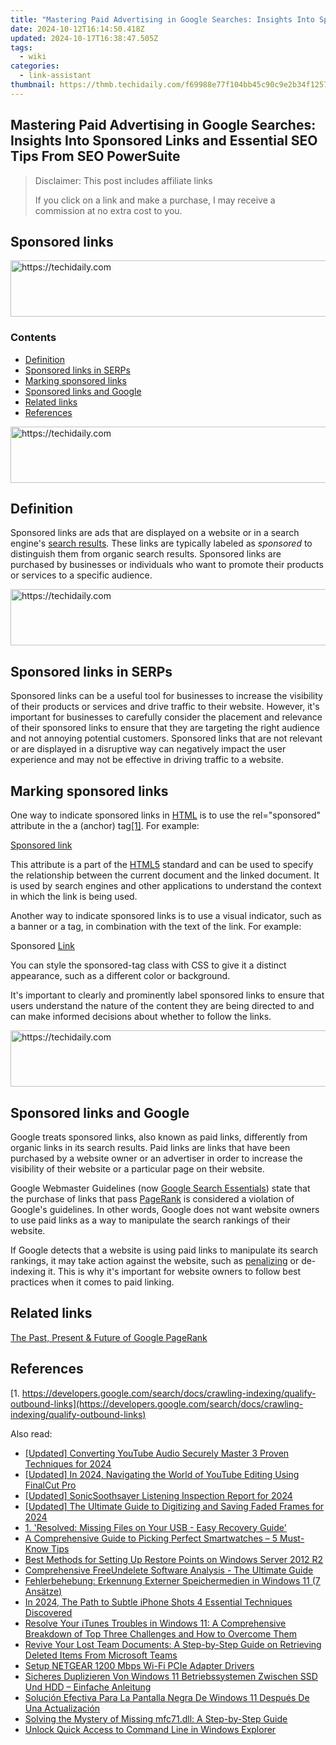 ```yaml
---
title: "Mastering Paid Advertising in Google Searches: Insights Into Sponsored Links and Essential SEO Tips From SEO PowerSuite"
date: 2024-10-12T16:14:50.418Z
updated: 2024-10-17T16:38:47.505Z
tags:
  - wiki
categories:
  - link-assistant
thumbnail: https://thmb.techidaily.com/f69988e77f104bb45c90c9e2b34f1257506e2bba3f3828fdb0fc5d5f8e1efe9e.jpg
---
```


## Mastering Paid Advertising in Google Searches: Insights Into Sponsored Links and Essential SEO Tips From SEO PowerSuite

>  Disclaimer: This post includes affiliate links
>
>  If you click on a link and make a purchase, I may receive a commission at no extra cost to you.
>

## Sponsored links

<!-- affiliate ads begin -->
<a href="https://aidotcom.pxf.io/c/5597632/2134500/19576" target="_top" id="2134500">
  <img src="//a.impactradius-go.com/display-ad/19576-2134500" border="0" alt="https://techidaily.com" width="600" height="90"/>
</a>
<img height="0" width="0" src="https://aidotcom.pxf.io/i/5597632/2134500/19576" style="position:absolute;visibility:hidden;" border="0" />
<!-- affiliate ads end -->

### Contents

* [Definition](https://tools.techidaily.com/link-assistant/products/)
* [Sponsored links in SERPs](https://tools.techidaily.com/link-assistant/products/)
* [Marking sponsored links](https://tools.techidaily.com/link-assistant/products/)
* [Sponsored links and Google](https://tools.techidaily.com/link-assistant/products/)
* [Related links](https://tools.techidaily.com/link-assistant/products/)
* [References](https://tools.techidaily.com/link-assistant/products/)

<!-- affiliate ads begin -->
<a href="https://appsumo.8odi.net/c/5597632/2049378/7443" target="_top" id="2049378">
  <img src="//a.impactradius-go.com/display-ad/7443-2049378" border="0" alt="https://techidaily.com" width="728" height="90"/>
</a>
<img height="0" width="0" src="https://appsumo.8odi.net/i/5597632/2049378/7443" style="position:absolute;visibility:hidden;" border="0" />
<!-- affiliate ads end -->

## Definition

Sponsored links are ads that are displayed on a website or in a search engine's [search results](https://tools.techidaily.com/link-assistant/products/). These links are typically labeled as _sponsored_ to distinguish them from organic search results. Sponsored links are purchased by businesses or individuals who want to promote their products or services to a specific audience.

<!-- affiliate ads begin -->
<a href="https://appsumo.8odi.net/c/5597632/2068440/7443" target="_top" id="2068440">
  <img src="//a.impactradius-go.com/display-ad/7443-2068440" border="0" alt="https://techidaily.com" width="728" height="90"/>
</a>
<img height="0" width="0" src="https://appsumo.8odi.net/i/5597632/2068440/7443" style="position:absolute;visibility:hidden;" border="0" />
<!-- affiliate ads end -->

## Sponsored links in SERPs

Sponsored links can be a useful tool for businesses to increase the visibility of their products or services and drive traffic to their website. However, it's important for businesses to carefully consider the placement and relevance of their sponsored links to ensure that they are targeting the right audience and not annoying potential customers. Sponsored links that are not relevant or are displayed in a disruptive way can negatively impact the user experience and may not be effective in driving traffic to a website.

## Marking sponsored links

One way to indicate sponsored links in [HTML](https://tools.techidaily.com/link-assistant/products/) is to use the rel="sponsored" attribute in the a (anchor) tag[\[1\]](https://tools.techidaily.com/link-assistant/products/). For example:

<a href="http://www.example.com" rel="sponsored">Sponsored link</a>

This attribute is a part of the [HTML5](https://tools.techidaily.com/link-assistant/products/) standard and can be used to specify the relationship between the current document and the linked document. It is used by search engines and other applications to understand the context in which the link is being used.

Another way to indicate sponsored links is to use a visual indicator, such as a banner or a tag, in combination with the text of the link. For example:

<span class="sponsored-tag">Sponsored</span> <a href="http://www.example.com">Link</a>

You can style the sponsored-tag class with CSS to give it a distinct appearance, such as a different color or background.

It's important to clearly and prominently label sponsored links to ensure that users understand the nature of the content they are being directed to and can make informed decisions about whether to follow the links.

<!-- affiliate ads begin -->
<a href="https://appsumo.8odi.net/c/5597632/2100538/7443" target="_top" id="2100538">
  <img src="//a.impactradius-go.com/display-ad/7443-2100538" border="0" alt="https://techidaily.com" width="728" height="90"/>
</a>
<img height="0" width="0" src="https://appsumo.8odi.net/i/5597632/2100538/7443" style="position:absolute;visibility:hidden;" border="0" />
<!-- affiliate ads end -->

## Sponsored links and Google

Google treats sponsored links, also known as paid links, differently from organic links in its search results. Paid links are links that have been purchased by a website owner or an advertiser in order to increase the visibility of their website or a particular page on their website.

Google Webmaster Guidelines (now [Google Search Essentials](https://developers.google.com/search/docs/essentials)) state that the purchase of links that pass [PageRank](https://tools.techidaily.com/link-assistant/products/) is considered a violation of Google's guidelines. In other words, Google does not want website owners to use paid links as a way to manipulate the search rankings of their website.

If Google detects that a website is using paid links to manipulate its search rankings, it may take action against the website, such as [penalizing](https://tools.techidaily.com/link-assistant/products/) or de-indexing it. This is why it's important for website owners to follow best practices when it comes to paid linking.

## Related links

[The Past, Present & Future of Google PageRank](https://tools.techidaily.com/link-assistant/products/)

## References

[1. https://developers.google.com/search/docs/crawling-indexing/qualify-outbound-links](https://developers.google.com/search/docs/crawling-indexing/qualify-outbound-links)

<ins class="adsbygoogle"
     style="display:block"
     data-ad-format="autorelaxed"
     data-ad-client="ca-pub-7571918770474297"
     data-ad-slot="1223367746"></ins>

<ins class="adsbygoogle"
     style="display:block"
     data-ad-client="ca-pub-7571918770474297"
     data-ad-slot="8358498916"
     data-ad-format="auto"
     data-full-width-responsive="true"></ins>

<span class="atpl-alsoreadstyle">Also read:</span>
<div><ul>
<li><a href="https://facebook-video-footage.techidaily.com/updated-converting-youtube-audio-securely-master-3-proven-techniques-for-2024/"><u>[Updated] Converting YouTube Audio Securely Master 3 Proven Techniques for 2024</u></a></li>
<li><a href="https://youtube-lab.techidaily.com/ed-in-2024-navigating-the-world-of-youtube-editing-using-finalcut-pro/"><u>[Updated] In 2024, Navigating the World of YouTube Editing Using FinalCut Pro</u></a></li>
<li><a href="https://screen-video-capture.techidaily.com/updated-sonicsoothsayer-listening-inspection-report-for-2024/"><u>[Updated] SonicSoothsayer Listening Inspection Report for 2024</u></a></li>
<li><a href="https://article-posts.techidaily.com/updated-the-ultimate-guide-to-digitizing-and-saving-faded-frames-for-2024/"><u>[Updated] The Ultimate Guide to Digitizing and Saving Faded Frames for 2024</u></a></li>
<li><a href="https://win-top.techidaily.com/1-resolved-missing-files-on-your-usb-easy-recovery-guide/"><u>1. 'Resolved: Missing Files on Your USB - Easy Recovery Guide'</u></a></li>
<li><a href="https://techno-recovery.techidaily.com/a-comprehensive-guide-to-picking-perfect-smartwatches-5-must-know-tips/"><u>A Comprehensive Guide to Picking Perfect Smartwatches – 5 Must-Know Tips</u></a></li>
<li><a href="https://win-top.techidaily.com/best-methods-for-setting-up-restore-points-on-windows-server-2012-r2/"><u>Best Methods for Setting Up Restore Points on Windows Server 2012 R2</u></a></li>
<li><a href="https://win-top.techidaily.com/comprehensive-freeundelete-software-analysis-the-ultimate-guide/"><u>Comprehensive FreeUndelete Software Analysis - The Ultimate Guide</u></a></li>
<li><a href="https://win-top.techidaily.com/fehlerbehebung-erkennung-externer-speichermedien-in-windows-11-7-ansatze/"><u>Fehlerbehebung: Erkennung Externer Speichermedien in Windows 11 (7 Ansätze)</u></a></li>
<li><a href="https://some-skills.techidaily.com/in-2024-the-path-to-subtle-iphone-shots-4-essential-techniques-discovered/"><u>In 2024, The Path to Subtle iPhone Shots 4 Essential Techniques Discovered</u></a></li>
<li><a href="https://win-top.techidaily.com/resolve-your-itunes-troubles-in-windows-11-a-comprehensive-breakdown-of-top-three-challenges-and-how-to-overcome-them/"><u>Resolve Your iTunes Troubles in Windows 11: A Comprehensive Breakdown of Top Three Challenges and How to Overcome Them</u></a></li>
<li><a href="https://win-top.techidaily.com/revive-your-lost-team-documents-a-step-by-step-guide-on-retrieving-deleted-items-from-microsoft-teams/"><u>Revive Your Lost Team Documents: A Step-by-Step Guide on Retrieving Deleted Items From Microsoft Teams</u></a></li>
<li><a href="https://driver-install.techidaily.com/setup-netgear-1200-mbps-wi-fi-pcie-adapter-drivers/"><u>Setup NETGEAR 1200 Mbps Wi-Fi PCIe Adapter Drivers</u></a></li>
<li><a href="https://win-top.techidaily.com/sicheres-duplizieren-von-windows-11-betriebssystemen-zwischen-ssd-und-hdd-einfache-anleitung/"><u>Sicheres Duplizieren Von Windows 11 Betriebssystemen Zwischen SSD Und HDD – Einfache Anleitung</u></a></li>
<li><a href="https://win-top.techidaily.com/solucion-efectiva-para-la-pantalla-negra-de-windows-11-despues-de-una-actualizacion/"><u>Solución Efectiva Para La Pantalla Negra De Windows 11 Después De Una Actualización</u></a></li>
<li><a href="https://tech-renaissance.techidaily.com/solving-the-mystery-of-missing-mfc71dll-a-step-by-step-guide/"><u>Solving the Mystery of Missing mfc71.dll: A Step-by-Step Guide</u></a></li>
<li><a href="https://techno-recovery.techidaily.com/unlock-quick-access-to-command-line-in-windows-explorer/"><u>Unlock Quick Access to Command Line in Windows Explorer</u></a></li>
</ul></div>

